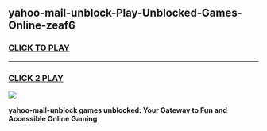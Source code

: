 
## yahoo-mail-unblock-Play-Unblocked-Games-Online-zeaf6
<h3>
<a href="https://premium76.site?title=yahoo-mail-unblock&ref=25A">CLICK TO PLAY</a></h3>
<hr>

<h3>
<a href="https://premium76.site?title=yahoo-mail-unblock&ref=25A">CLICK 2 PLAY</a>
  
</h3>

<a href="https://premium76.site?title=yahoo-mail-unblock&ref=25A"><img src="https://clearcache.store/games.png"></a>


**yahoo-mail-unblock games unblocked: Your Gateway to Fun and Accessible Online Gaming**
